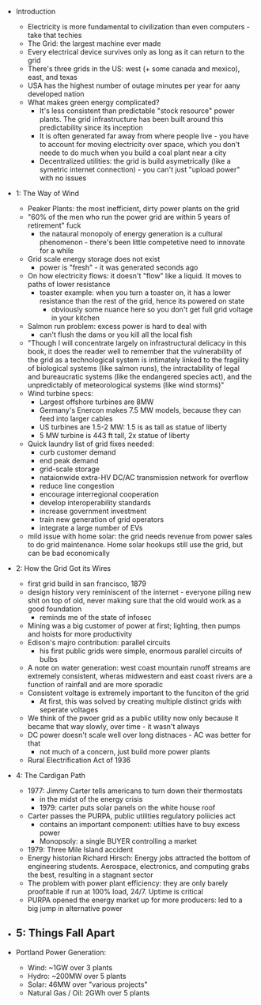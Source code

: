 - Introduction
    - Electricity is more fundamental to civilization than even computers - take that techies
    - The Grid: the largest machine ever made
    - Every electrical device survives only as long as it can return to the grid
    - There's three grids in the US: west (+ some canada and mexico), east, and texas
    - USA has the highest number of outage minutes per year for aany developed nation
    - What makes green energy complicated?
        - It's less consistent than predictable "stock resource" power plants. The grid infrastructure has been built around this predictability since its inception
        - It is often generated far away from where people live - you have to account for moving electricity over space, which you don't neede to do much when you build a coal plant near a city
        - Decentralized utilities: the grid is build asymetrically (like a symetric internet connection) - you can't just "upload power" with no issues
- 1: The Way of Wind
    - Peaker Plants: the most inefficient, dirty power plants on the grid
    - "60% of the men who run the power grid are within 5 years of retirement" fuck
        - the nataural monopoly of energy generation is a cultural phenomenon - there's been little competetive need to innovate for a while
    - Grid scale energy storage does not exist
        - power is "fresh" - it was generated seconds ago
    - On how electricity flows: it doesn't "flow" like a liquid. It moves to paths of lower resistance
        - toaster example: when you turn a toaster on, it has a lower resistance than the rest of the grid, hence its powered on state
            - obviously some nuance here so you don't get full grid voltage in your kitchen
    - Salmon run problem: excess power is hard to deal with 
        - can't flush the dams or you kill all the local fish 
    - "Though I will concentrate largely on infrastructural delicacy in this book, it does the reader well to remember that the vulnerability of the grid as a technological system is intimately linked to the fragility of biological systems (like salmon runs), the intractability of legal and bureaucratic systems (like the endangered species act), and the unpredictably of meteorological systems (like wind storms)"
    - Wind turbine specs:
        - Largest offshore turbines are 8MW
        - Germany's Enercon makes 7.5 MW models, because they can feed into larger cables
        - US turbines are 1.5-2 MW: 1.5 is as tall as statue of liberty
        - 5 MW turbine is 443 ft tall, 2x statue of liberty
    - Quick laundry list of grid fixes needed:
        - curb customer demand
        - end peak demand
        - grid-scale storage
        - nataionwide extra-HV DC/AC transmission network for overflow
        - reduce line congestion
        - encourage interregional cooperation
        - develop interoperability standards
        - increase government investment
        - train new generation of grid operators
        - integrate a large number of EVs
    - mild issue with home solar: the grid needs revenue from power sales to do grid maintenance. Home solar hookups still use the grid, but can be bad economically
- 2: How the Grid Got its Wires
    - first grid build in san francisco, 1879
    - design history very reminiscent of the internet - everyone piling new shit on top of old, never making sure that the old would work as a good foundation
        - reminds me of the state of infosec
    - Mining was a big customer of power at first; lighting, then pumps and hoists for more productivity
    - Edison's majro contribution: parallel circuits 
        - his first public grids were simple, enormous parallel circuits of bulbs
    - A note on water generation: west coast mountain runoff streams are  extremely consistent, wheras midwestern and east coast rivers are a function of rainfall and are more sporadic
    - Consistent voltage is extremely important to the funciton of the grid
        - At first, this was solved by creating multiple distinct grids with seperate voltages
    - We think of the pwoer grid as a public utility now only because it became that way slowly, over time - it wasn't always
    - DC power doesn't scale well over long distnaces - AC was better for that
        - not much of a concern, just build more power plants
    - Rural Electrification Act of 1936 


- 4: The Cardigan Path
    - 1977: Jimmy Carter tells americans to turn down their thermostats
        - in the midst of the energy crisis
        - 1979: carter puts solar panels on the white house roof
    - Carter passes the PURPA, public utilities regulatory poliicies act
        - contains an important component: utilties have to buy excess power 
        - Monopsoly: a single BUYER controlling a market
    - 1979: Three Mile Island accident
    - Energy historian Richard Hirsch: Energy jobs attracted the bottom of engineering students. Aerospace, electronics, and computing grabs the best, resulting in a stagnant sector
    - The problem with power plant efficiency: they are only barely proofitable if run at 100% load, 24/7. Uptime is critical 
    - PURPA opened the energy market up for more producers: led to a big jump in alternative power
- 5: Things Fall Apart
    - 


- Portland Power Generation:
    - Wind: ~1GW over 3 plants
    - Hydro: ~200MW over 5 plants
    - Solar: 46MW over "various projects"
    - Natural Gas / Oil: 2GWh over 5 plants